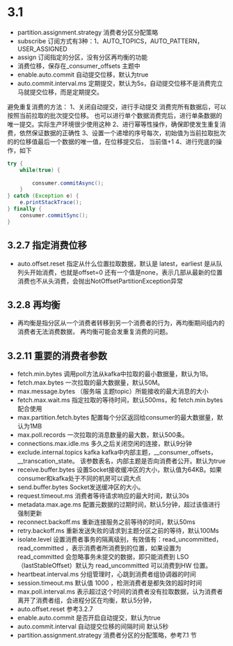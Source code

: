 # 3.1

- partition.assignment.strategy 消费者分区分配策略
- subscribe 订阅方式有3种：1、AUTO_TOPICS，AUTO_PATTERN，USER_ASSIGNED
- assign 订阅指定的分区，没有分区再均衡的功能
- 消费位移，保存在_consumer_offsets 主题中
- enable.auto.commit 自动提交位移，默认为true
- auto.commit.interval.ms 定期提交，默认为5s，自动提交位移不是消费完立马就提交位移，而是定期提交。

避免重复消费的方法：
1、关闭自动提交，进行手动提交
    消费完所有数据后，可以按照当前拉取的批次提交位移。
    也可以进行单个数据消费完后，进行单条数据的唯一提交。实际生产环境很少使用这种
2、进行幂等性操作，确保即使发生重复消费，依然保证数据的正确性
3、设置一个递增的序号每次，初始值为当前拉取批次的的位移值最后一个数据的唯一值，在位移提交后，
当前值+1
4、进行兜底的操作，如下
```java
try {
    while(true) {
        
        consumer.commitAsync();
    }            
} catch (Exception e) {
    e.printStackTrace();
} finally {
    consumer.commitSync();    
}
```
## 3.2.7 指定消费位移

- auto.offset.reset 指定从什么位置拉取数据，默认是 latest，earliest 是从队列头开始消费，也就是offset=0
还有一个值是none，表示几部从最新的位置消费也不从头消费，会抛出NotOffsetPartitionException异常

## 3.2.8 再均衡
- 再均衡是指分区从一个消费者转移到另一个消费者的行为，再均衡期间组内的消费者无法消费数据，
再均衡可能会发重复消费的问题。

## 3.2.11 重要的消费者参数

- fetch.min.bytes 调用poll方法从kafka中拉取的最小数据量，默认为1B。
- fetch.max.bytes 一次拉取的最大数据量，默认50M。
- max.message.bytes （服务端 主题topic）所能接收的最大消息的大小
- fetch.max.wait.ms 指定拉取的等待时间，默认500ms，和 fetch.min.bytes 配合使用
- max.partition.fetch.bytes 配置每个分区返回给consumer的最大数据量，默认为1MB
- max.poll.records 一次拉取的消息数量的最大数，默认500条。
- connections.max.idle.ms 多久之后关闭空闲的连接，默认9分钟
- exclude.internal.topics kafka kafka中内部主题，__consumer_offsets，__transcation_state。
该参数表名，内部主题是否向消费者公开。默认为true
- receive.buffer.bytes 设置Socket接收缓冲区的大小，默认值为64KB。如果consumer和kafka处于不同的机房可以调大点
- send.buffer.bytes Socket发送缓冲区的大小。
- request.timeout.ms 消费者等待请求响应的最大时间，默认30s
- metadata.max.age.ms 配置元数据的过期时间，默认5分钟，超过该值进行强制更新
- reconnect.backoff.ms 重新连接服务之前等待的时间，默认50ms
- retry.backoff.ms 重新发送失败的请求到主题分区之前的等待，默认100Ms
- isolate.level 设置消费者事务的隔离级别，有效值有：read_uncommitted，
read_committed ，表示消费者所消费到的位置，如果设置为read_committed 会忽略事务未提交的数据，即只能消费到
LSO（lastStableOffset）默认为 read_uncommitted 可以消费到HW 位置。
- heartbeat.interval.ms 分组管理时，心跳到消费者组协调器的时间
- session.timeout.ms 默认值 1000 ，检测消费者是都失效的超时时间
- max.poll.interval.ms 表示超过这个时间的消费者没有拉取数据，认为消费者离开了消费者组，会进程分区在均衡，默认5分钟，
- auto.offset.reset 参考3.2.7
- enable.auto.commit 是否开启自动提交，默认为true
- auto.commit.interval 自动提交位移的间隔时间 默认5秒
- partition.assignment.strategy 消费者分区的分配策略，参考7.1 节